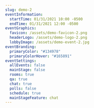 ```yaml
---
slug: demo-2
eventInformation:
  startTime: 01/31/2021 10:00 -0500
  endTime: 01/31/2021 12:00 -0500
eventGraphics:
  favicon: /assets/demo-favicon-2.png
  headerLogo: /assets/demo-logo-2.png
  lobbyImage: /assets/demo-event-2.jpg
eventBranding:
  primaryColor: "#134978"
  primaryColorHover: "#165891"
eventSettings:
  allEvents: false
  mainStage: false
  rooms: true
  qa: true
  chat: true
  polls: false
  schedule: true
  mainStageFeature: chat
---
```

